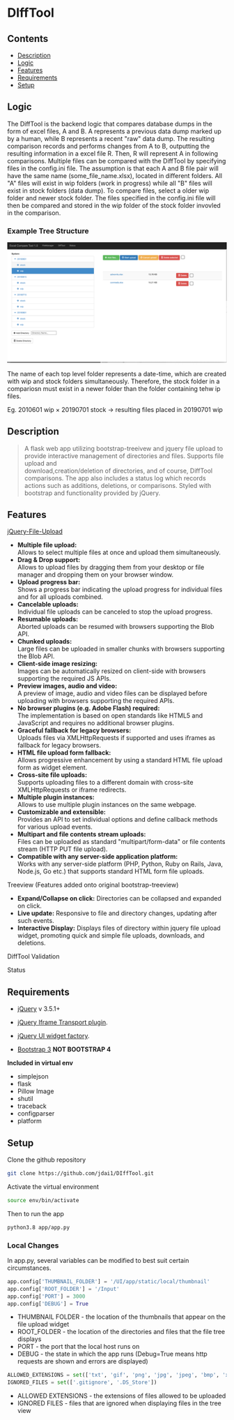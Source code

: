 # DIffTool

## Contents
- [Description](#description)
- [Logic](#logic)
- [Features](#features)
- [Requirements](#requirements)
- [Setup](#setup)

## Logic
The DiffTool is the backend logic that compares database dumps in the form of excel files, A and B. A represents a previous data dump marked up by a human, while
B represents a recent "raw" data dump. The resulting comparison records and performs changes from A to B, outputting the resulting information in a excel file R.
Then, R will represent A in following comparisons. Multiple files can be compared with the DiffTool by specifying files in the config.ini file. The assumption is 
that each A and B file pair will have the same name (some_file_name.xlsx), located in different folders. All "A" files will exist in wip folders (work in 
progress) while all "B" files will exist in stock folders (data dump). To compare files, select a older wip folder and newer stock folder. The files specified in 
the config.ini file will then be compared and stored in the wip folder of the stock folder invovled in the comparison. 

### Example Tree Structure
![FileManager View](https://github.com/jdai1/DIffTool/blob/master/ScreenShots/FileManager.png)

The name of each top level folder represents a date-time, which are created with wip and stock folders simultaneously. Therefore, the stock folder in a compariosn must exist in a newer folder than the folder containing tehw ip files.

Eg. 2010601 wip × 20190701 stock -> resulting files placed in 20190701 wip

## Description
> A flask web app utilizing bootstrap-treeivew and jquery file upload to provide interactive management of directories and files. Supports file upload and  
> download,creation/deletion of directories, and of course, DiffTool comparisons. The app also includes a status log which records actions such as additions, 
> deletions, or comparisons. Styled with bootstrap and functionality provided by jQuery.

## Features
[jQuery-File-Upload](https://github.com/blueimp/jQuery-File-Upload)

- **Multiple file upload:**  
  Allows to select multiple files at once and upload them simultaneously.
- **Drag & Drop support:**  
  Allows to upload files by dragging them from your desktop or file manager and
  dropping them on your browser window.
- **Upload progress bar:**  
  Shows a progress bar indicating the upload progress for individual files and
  for all uploads combined.
- **Cancelable uploads:**  
  Individual file uploads can be canceled to stop the upload progress.
- **Resumable uploads:**  
  Aborted uploads can be resumed with browsers supporting the Blob API.
- **Chunked uploads:**  
  Large files can be uploaded in smaller chunks with browsers supporting the
  Blob API.
- **Client-side image resizing:**  
  Images can be automatically resized on client-side with browsers supporting
  the required JS APIs.
- **Preview images, audio and video:**  
  A preview of image, audio and video files can be displayed before uploading
  with browsers supporting the required APIs.
- **No browser plugins (e.g. Adobe Flash) required:**  
  The implementation is based on open standards like HTML5 and JavaScript and
  requires no additional browser plugins.
- **Graceful fallback for legacy browsers:**  
  Uploads files via XMLHttpRequests if supported and uses iframes as fallback
  for legacy browsers.
- **HTML file upload form fallback:**  
  Allows progressive enhancement by using a standard HTML file upload form as
  widget element.
- **Cross-site file uploads:**  
  Supports uploading files to a different domain with cross-site XMLHttpRequests
  or iframe redirects.
- **Multiple plugin instances:**  
  Allows to use multiple plugin instances on the same webpage.
- **Customizable and extensible:**  
  Provides an API to set individual options and define callback methods for
  various upload events.
- **Multipart and file contents stream uploads:**  
  Files can be uploaded as standard "multipart/form-data" or file contents
  stream (HTTP PUT file upload).
- **Compatible with any server-side application platform:**  
  Works with any server-side platform (PHP, Python, Ruby on Rails, Java,
  Node.js, Go etc.) that supports standard HTML form file uploads.

Treeview (Features added onto original bootstrap-treeview)
- **Expand/Collapse on click:**
  Directories can be collapsed and expanded on click.
- **Live update:**
  Responsive to file and directory changes, updating after such events.
- **Interactive Display:**
  Displays files of directory within jquery file upload widget, promoting quick
  and simple file uploads, downloads, and deletions.
 
DiffTool Validation

Status

## Requirements

- [jQuery](https://jquery.com/) v 3.5.1+
- [jQuery Iframe Transport plugin](https://github.com/blueimp/jQuery-File-Upload/blob/master/js/jquery.iframe-transport.js).    
- [jQuery UI widget factory](https://api.jqueryui.com/jQuery.widget/). 

 - [Bootstrap 3](https://getbootstrap.com/docs/3.3/)   **NOT BOOTSTRAP 4**

**Included in virtual env**

- simplejson
- flask
- Pillow Image
- shutil
- traceback
- configparser
- platform

## Setup
Clone the github repository
```sh
git clone https://github.com/jdai1/DIffTool.git
```

Activate the virtual environment
```sh
source env/bin/activate
```

Then to run the app
```sh
python3.8 app/app.py
```
### Local Changes
In app.py, several variables can be modified to best suit certain circumstances.
```python
app.config['THUMBNAIL_FOLDER'] = '/UI/app/static/local/thumbnail'
app.config['ROOT_FOLDER'] = '/Input'
app.config['PORT'] = 3000
app.config['DEBUG'] = True
```
- THUMBNAIL FOLDER - the location of the thumbnails that appear on the file upload widget
- ROOT_FOLDER - the location of the directories and files that the file tree displays
- PORT - the port that the local host runs on
- DEBUG - the state in which the app runs (Debug=True means http requests are shown and errors are displayed)

```python
ALLOWED_EXTENSIONS = set(['txt', 'gif', 'png', 'jpg', 'jpeg', 'bmp', 'xlsx', 'rar', 'zip', '7zip', 'doc', 'docx'])
IGNORED_FILES = set(['.gitignore', '.DS_Store'])
```
- ALLOWED EXTENSIONS - the extensions of files allowed to be uploaded
- IGNORED FILES - files that are ignored when displaying files in the tree view
